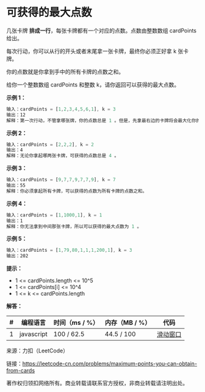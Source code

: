 # 可获得的最大点数

几张卡牌 **排成一行**，每张卡牌都有一个对应的点数。点数由整数数组 cardPoints 给出。

每次行动，你可以从行的开头或者末尾拿一张卡牌，最终你必须正好拿 k 张卡牌。

你的点数就是你拿到手中的所有卡牌的点数之和。

给你一个整数数组 cardPoints 和整数 k，请你返回可以获得的最大点数。

**示例 1：**

``` javascript
输入：cardPoints = [1,2,3,4,5,6,1], k = 3
输出：12
解释：第一次行动，不管拿哪张牌，你的点数总是 1 。但是，先拿最右边的卡牌将会最大化你的可获得点数。最优策略是拿右边的三张牌，最终点数为 1 + 6 + 5 = 12 。
```

**示例 2：**

``` javascript
输入：cardPoints = [2,2,2], k = 2
输出：4
解释：无论你拿起哪两张卡牌，可获得的点数总是 4 。
```

**示例 3：**

``` javascript
输入：cardPoints = [9,7,7,9,7,7,9], k = 7
输出：55
解释：你必须拿起所有卡牌，可以获得的点数为所有卡牌的点数之和。
```

**示例 4：**

``` javascript
输入：cardPoints = [1,1000,1], k = 1
输出：1
解释：你无法拿到中间那张卡牌，所以可以获得的最大点数为 1 。
```

**示例 5：**

``` javascript
输入：cardPoints = [1,79,80,1,1,1,200,1], k = 3
输出：202
```

**提示：**

- 1 <= cardPoints.length <= 10^5
- 1 <= cardPoints[i] <= 10^4
- 1 <= k <= cardPoints.length

**解答：**

**#**|**编程语言**|**时间（ms / %）**|**内存（MB / %）**|**代码**
--|--|--|--|--
1|javascript|100 / 62.5|44.5 / 100|[滑动窗口](./javascript/ac_v1.js)

来源：力扣（LeetCode）

链接：https://leetcode-cn.com/problems/maximum-points-you-can-obtain-from-cards

著作权归领扣网络所有。商业转载请联系官方授权，非商业转载请注明出处。
